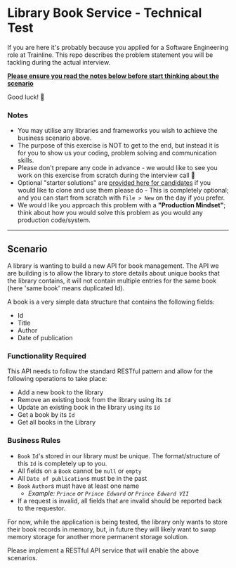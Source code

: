 # Library Book Service - Technical Test

If you are here it's probably because you applied for a Software Engineering role at Trainline. This repo describes the problem statement you will be tackling during the actual interview. 

<u>**Please ensure you read the notes below before start thinking about the scenario**</u>

Good luck! 🙂

### Notes

- You may utilise any libraries and frameworks you wish to achieve the business scenario above.
- The purpose of this exercise is NOT to get to the end, but instead it is for you to show us your coding, problem solving and communication skills.
- Please don't prepare any code in advance - we would like to see you work on this exercise from scratch during the interview call 🙂
- Optional "starter solutions" are [provided here for candidates](https://github.com/trainlinerecruitment/starter-solution-csharp) if you would like to clone and use them please do - This is completely optional; and you can start from scratch with `File > New` on the day if you prefer.
- We would like you approach this problem with a **"Production Mindset"**; think about how you would solve this problem as you would any production code/system.

---

## Scenario

A library is wanting to build a new API for book management. The API we are building is to allow the library to store details about unique books that the library contains, it will not contain multiple entries for the same book (here 'same book' means duplicated Id).

A book is a very simple data structure that contains the following fields:
- Id
- Title
- Author
- Date of publication

### Functionality Required

This API needs to follow the standard RESTful pattern and allow for the following operations to take place:

- Add a new book to the library
- Remove an existing book from the library using its `Id`
- Update an existing book in the library using its `Id`
- Get a book by its `Id`
- Get all books in the Library

### Business Rules
- `Book` `Id`'s stored in our library must be unique. The format/structure of this `Id` is completely up to you.
- All fields on a `Book` cannot be `null` or `empty`
- All `Date of publication`s must be in the past
- `Book` `Author`s must have at least one name 
   - _Example: `Prince` or `Prince Edward` or `Prince Edward VII`_
- If a request is invalid, all fields that are invalid should be reported back to the requestor.

For now, while the application is being tested, the library only wants to store their book records in memory, but, in future they will likely want to swap memory storage for another more permanent storage solution.

Please implement a RESTful API service that will enable the above scenarios.
